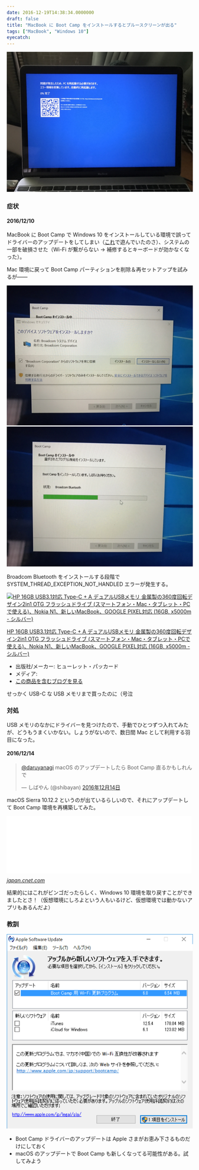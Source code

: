 ```yaml
---
date: 2016-12-19T14:38:34.0000000
draft: false
title: "MacBook に Boot Camp をインストールするとブルースクリーンが出る"
tags: ["MacBook", "Windows 10"]
eyecatch: 
---
```

<p><span itemscope itemtype="http://schema.org/Photograph"><img src="20161210152725.jpg" alt="f:id:daruyanagi:20161210152725j:plain" title="f:id:daruyanagi:20161210152725j:plain" class="hatena-fotolife" itemprop="image"></span><br />
</p>

<div class="section">
<h3>症状</h3>

<div class="section">
<h4>2016/12/10</h4>
<p>MacBook に Boot Camp で Windows 10 をインストールしている環境で誤ってドライバーのアップデートをしてしまい（<a href="http://forest.watch.impress.co.jp/docs/news/1034135.html">&#x3053;&#x308C;</a>で遊んでいたのさ）、システムの一部を破損させた（Wi-Fi が繋がらない → 補修するとキーボードが効かなくなった）。</p><p>Mac 環境に戻って Boot Camp パーティションを削除＆再セットアップを試みるが――</p><p><span itemscope itemtype="http://schema.org/Photograph"><img src="20161210152656.jpg" alt="f:id:daruyanagi:20161210152656j:plain" title="f:id:daruyanagi:20161210152656j:plain" class="hatena-fotolife" itemprop="image"></span><span itemscope itemtype="http://schema.org/Photograph"><img src="20161210152704.jpg" alt="f:id:daruyanagi:20161210152704j:plain" title="f:id:daruyanagi:20161210152704j:plain" class="hatena-fotolife" itemprop="image"></span></p><p>Broadcom Bluetooth をインストールする段階で SYSTEM_THREAD_EXCEPTION_NOT_HANDLED エラーが発生する。</p><p><div class="hatena-asin-detail"><a href="http://www.amazon.co.jp/exec/obidos/ASIN/B01CW0PMSU/bestylesnet-22/"><img src="http://ecx.images-amazon.com/images/I/41KLc3l7jcL._SL160_.jpg" class="hatena-asin-detail-image" alt="HP 16GB USB3.1対応 Type-C + A デュアルUSBメモリ 金属製の360度回転デザイン2in1 OTG フラッシュドライブ (スマートフォン・Mac・タブレット・PCで使える)、Nokia N1、新しいMacBook、GOOGLE PIXEL対応 (16GB, x5000m - シルバー)" title="HP 16GB USB3.1対応 Type-C + A デュアルUSBメモリ 金属製の360度回転デザイン2in1 OTG フラッシュドライブ (スマートフォン・Mac・タブレット・PCで使える)、Nokia N1、新しいMacBook、GOOGLE PIXEL対応 (16GB, x5000m - シルバー)"></a><div class="hatena-asin-detail-info"><p class="hatena-asin-detail-title"><a href="http://www.amazon.co.jp/exec/obidos/ASIN/B01CW0PMSU/bestylesnet-22/">HP 16GB USB3.1対応 Type-C + A デュアルUSBメモリ 金属製の360度回転デザイン2in1 OTG フラッシュドライブ (スマートフォン・Mac・タブレット・PCで使える)、Nokia N1、新しいMacBook、GOOGLE PIXEL対応 (16GB, x5000m - シルバー)</a></p><ul><li><span class="hatena-asin-detail-label">出版社/メーカー:</span> ヒューレット・パッカード</li><li><span class="hatena-asin-detail-label">メディア:</span> </li><li><a href="http://d.hatena.ne.jp/asin/B01CW0PMSU/bestylesnet-22" target="_blank">この商品を含むブログを見る</a></li></ul></div><div class="hatena-asin-detail-foot"></div></div></p><p>せっかく USB-C な USB メモリまで買ったのに（号泣</p>

</div>
</div>
<div class="section">
<h3>対処</h3>
<p>USB メモリのなかにドライバーを見つけたので、手動でひとつずつ入れてみたが、どうもうまくいかない。しょうがないので、数日間 Mac として利用する羽目になった。</p>

<div class="section">
<h4>2016/12/14</h4>
<p><blockquote class="twitter-tweet" data-lang="ja"><p lang="ja" dir="ltr"><a href="https://twitter.com/daruyanagi">@daruyanagi</a> macOS のアップデートしたら Boot Camp 直るかもしれんで</p>&mdash; しばやん (@shibayan) <a href="https://twitter.com/shibayan/status/808856435077484544">2016年12月14日</a></blockquote><script async src="//platform.twitter.com/widgets.js" charset="utf-8"></script></p><p>macOS Sierra 10.12.2 というのが出ているらしいので、それにアップデートして Boot Camp 環境を再構築してみた。</p><p><iframe src="//hatenablog-parts.com/embed?url=http%3A%2F%2Fjapan.cnet.com%2Fnews%2Fservice%2F35093669%2F" title="「macOS Sierra 10.12.2」がリリース--「Touch Bar」のスクリーンショット撮影など" class="embed-card embed-webcard" scrolling="no" frameborder="0" style="display: block; width: 100%; height: 155px; max-width: 500px; margin: 10px 0px;"></iframe><cite class="hatena-citation"><a href="http://japan.cnet.com/news/service/35093669/">japan.cnet.com</a></cite></p><p>結果的にはこれがビンゴだったらしく、Windows 10 環境を取り戻すことができましたとさ！（仮想環境にしろよという人もいるけど、仮想環境では動かないアプリもあるんだよ）</p>

</div>
</div>
<div class="section">
<h3>教訓</h3>
<p><span itemscope itemtype="http://schema.org/Photograph"><img src="20161219143735.png" alt="f:id:daruyanagi:20161219143735p:plain" title="f:id:daruyanagi:20161219143735p:plain" class="hatena-fotolife" itemprop="image"></span><br />
</p>

<ul>
<li>Boot Camp ドライバーのアップデートは Apple さまがお恵み下さるものだけにしておく</li>
<li>macOS のアップデートで Boot Camp も新しくなってる可能性がある。試してみよう</li>
</ul>
</div>